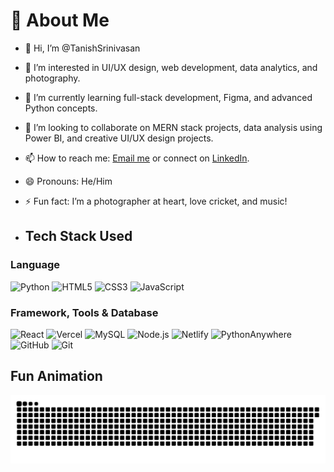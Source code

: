 # 💫 About Me

- 👋 Hi, I’m @TanishSrinivasan
- 👀 I’m interested in UI/UX design, web development, data analytics, and photography.
- 🌱 I’m currently learning full-stack development, Figma, and advanced Python concepts.
- 💞️ I’m looking to collaborate on MERN stack projects, data analysis using Power BI, and creative UI/UX design projects.
- 📫 How to reach me: [Email me](mailto:tanish.srinivasan03@gmail.com) or connect on [LinkedIn](https://www.linkedin.com/in/tanish-srinivasan-0455772ba?utm_source=share&utm_campaign=share_via&utm_content=profile&utm_medium=android_app).
- 😄 Pronouns: He/Him
- ⚡ Fun fact: I’m a photographer at heart, love cricket, and music!



- ## Tech Stack Used

### Language

![Python](https://img.shields.io/badge/python-3670A0?style=for-the-badge&logo=python&logoColor=ffdd54)
![HTML5](https://img.shields.io/badge/html5-%23E34F26.svg?style=for-the-badge&logo=html5&logoColor=white)
![CSS3](https://img.shields.io/badge/css3-%231572B6.svg?style=for-the-badge&logo=css3&logoColor=white)
![JavaScript](https://img.shields.io/badge/javascript-%23323330.svg?style=for-the-badge&logo=javascript&logoColor=%23F7DF1E)

### Framework, Tools & Database

![React](https://img.shields.io/badge/react-%2320232a.svg?style=for-the-badge&logo=react&logoColor=%2361DAFB)
![Vercel](https://img.shields.io/badge/vercel-%23000000.svg?style=for-the-badge&logo=vercel&logoColor=white)
![MySQL](https://img.shields.io/badge/mysql-4479A1.svg?style=for-the-badge&logo=mysql&logoColor=white)
![Node.js](https://img.shields.io/badge/node.js-%23339933.svg?style=for-the-badge&logo=nodedotjs&logoColor=white)
![Netlify](https://img.shields.io/badge/netlify-%23000000.svg?style=for-the-badge&logo=netlify&logoColor=#00C7B7)
![PythonAnywhere](https://img.shields.io/badge/pythonanywhere-%23005B9C.svg?style=for-the-badge&logo=python&logoColor=white)
![GitHub](https://img.shields.io/badge/github-%23121011.svg?style=for-the-badge&logo=github&logoColor=white)
![Git](https://img.shields.io/badge/git-%23F05033.svg?style=for-the-badge&logo=git&logoColor=white)




## Fun Animation

<picture>
  <source media="(prefers-color-scheme: dark)" srcset="https://raw.githubusercontent.com/Sourish-Kanna/Sourish-Kanna/output/github-snake-dark.svg" />
  <source media="(prefers-color-scheme: light)" srcset="https://raw.githubusercontent.com/Sourish-Kanna/Sourish-Kanna/output/github-snake.svg" />
  <img alt="github-snake" src="https://raw.githubusercontent.com/Sourish-Kanna/Sourish-Kanna/output/github-snake.svg" />
</picture>

